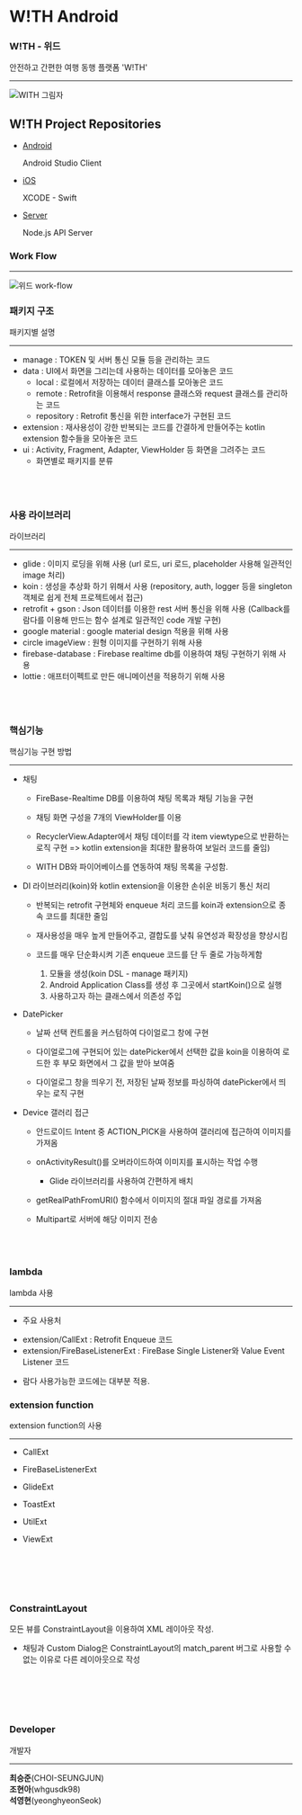 

# W!TH Android

### W!TH - 위드

안전하고 간편한 여행 동행 플랫폼 'W!TH'

***
![WITH 그림자](https://user-images.githubusercontent.com/50166893/71722574-a783cd80-2e6c-11ea-82a1-eb62218093d0.jpg)



## W!TH Project Repositories

* <a href="https://github.com/TEAM-WITH/WITH-Android">Android</a>

  Android Studio Client
  
* <a href="https://github.com/TEAM-WITH/WITH_iOS">iOS</a>

  XCODE - Swift

* <a href="https://github.com/TEAM-WITH/WITH_Server">Server</a>

   Node.js API Server


### Work Flow

********
![위드 work-flow](https://user-images.githubusercontent.com/50166893/71722841-cafb4800-2e6d-11ea-82e8-eaabaecbc864.PNG)

    

### 패키지 구조

패키지별 설명

**********

- manage : TOKEN 및 서버 통신 모듈 등을 관리하는 코드
- data : UI에서 화면을 그리는데 사용하는 데이터를 모아놓은 코드
    - local : 로컬에서 저장하는 데이터 클래스를 모아놓은 코드
    - remote : Retrofit을 이용해서 response 클래스와 request 클래스를 관리하는 코드
    - repository : Retrofit 통신을 위한 interface가 구현된 코드
- extension : 재사용성이 강한 반복되는 코드를 간결하게 만들어주는 kotlin extension 함수들을 모아놓은 코드
- ui : Activity, Fragment, Adapter, ViewHolder 등 화면을 그려주는 코드
    - 화면별로 패키지를 분류
    <br></br>
    <br></br>

### 사용 라이브러리

라이브러리

**********

- glide : 이미지 로딩을 위해 사용 (url 로드, uri 로드, placeholder 사용해 일관적인 image 처리)
- koin : 생성을 추상화 하기 위해서 사용 (repository, auth, logger 등을 singleton 객체로 쉽게 전체 프로젝트에서 접근)
- retrofit + gson : Json 데이터를 이용한 rest 서버 통신을 위해 사용 (Callback를 람다를 이용해 만드는 함수 설계로 일관적인 code 개발 구현)
- google material : google material design 적용을 위해 사용
- circle imageView : 원형 이미지를 구현하기 위해 사용
- firebase-database : Firebase realtime db를 이용하여 채팅 구현하기 위해 사용
- lottie : 애프터이펙트로 만든 애니메이션을 적용하기 위해 사용
    <br></br>
    <br></br>

### 핵심기능

핵심기능 구현 방법

**********

- 채팅
    * FireBase-Realtime DB를 이용하여 채팅 목록과 채팅 기능을 구현
    
    * 채팅 화면 구성을 7개의 ViewHolder를 이용
    
    * RecyclerView.Adapter에서 채팅 데이터를 각 item viewtype으로 반환하는 로직 구현
          =>  kotlin extension을 최대한 활용하여 보일러 코드를 줄임)
      
    * WITH DB와 파이어베이스를 연동하여 채팅 목록을 구성함.
      


- DI 라이브러리(koin)와 kotlin extension을 이용한 손쉬운 비동기 통신 처리
    * 반복되는 retrofit 구현체와 enqueue 처리 코드를 koin과 extension으로 종속 코드를 최대한 줄임
    
    * 재사용성을 매우 높게 만들어주고, 결합도를 낮춰 유연성과 확장성을 향상시킴
	
	* 코드를 매우 단순화시켜 기존 enqueue 코드를 단 두 줄로 가능하게함
		1)   모듈을 생성(koin DSL - manage 패키지)
		2)   Android Application Class를 생성 후 그곳에서 startKoin()으로 실행
		3)   사용하고자 하는 클래스에서 의존성 주입
		
		


- DatePicker
	* 날짜 선택 컨트롤을 커스텀하여 다이얼로그 창에 구현
	
	* 다이얼로그에 구현되어 있는 datePicker에서 선택한 값을 koin을 이용하여 로드한 후 부모 화면에서 그 값을 받아 보여줌
	
	* 다이얼로그 창을 띄우기 전, 저장된 날짜 정보를 파싱하여 datePicker에서 띄우는 로직 구현
	
- Device 갤러리 접근

  - 안드로이드 Intent 중 ACTION_PICK을 사용하여 갤러리에 접근하여 이미지를 가져옴
  - onActivityResult()를 오버라이드하여 이미지를 표시하는 작업 수행

    - Glide 라이브러리를 사용하여 간편하게 배치
  - getRealPathFromURI() 함수에서 이미지의 절대 파일 경로를 가져옴
  - Multipart로 서버에 해당 이미지 전송
    <br></br>
    <br></br>

### lambda

lambda 사용

***********
* 주요 사용처
- extension/CallExt : Retrofit Enqueue 코드
- extension/FireBaseListenerExt : FireBase Single Listener와 Value Event Listener 코드
* 람다 사용가능한 코드에는 대부분 적용.

    
### extension function

extension function의 사용

**********
- CallExt
- FireBaseListenerExt
- GlideExt
- ToastExt
- UtilExt
- ViewExt

    <br></br>
    <br></br>
    
### ConstraintLayout 

모든 뷰를 ConstraintLayout을 이용하여 XML 레이아웃 작성.
 - 채팅과 Custom Dialog은 ConstraintLayout의 match_parent 버그로 사용할 수 없는 이유로 다른 레이아웃으로 작성

    <br></br>
    <br></br>

### Developer

개발자
***********

**최승준**(CHOI-SEUNGJUN)</br>
**조현아**(whgusdk98)</br>
**석영현**(yeonghyeonSeok)
